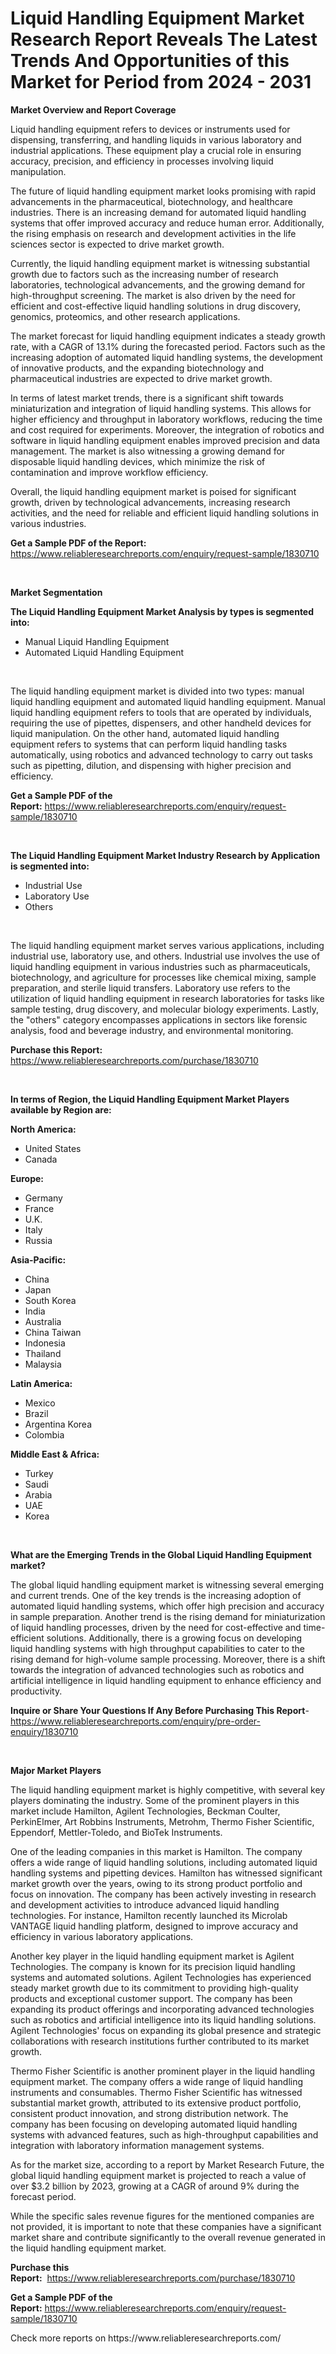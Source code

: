 <p><h1>Liquid Handling Equipment Market Research Report Reveals The Latest Trends And Opportunities of this Market for Period from 2024 - 2031</h1></p><p><strong>Market Overview and Report Coverage</strong></p>
<p><p>Liquid handling equipment refers to devices or instruments used for dispensing, transferring, and handling liquids in various laboratory and industrial applications. These equipment play a crucial role in ensuring accuracy, precision, and efficiency in processes involving liquid manipulation.</p><p>The future of liquid handling equipment market looks promising with rapid advancements in the pharmaceutical, biotechnology, and healthcare industries. There is an increasing demand for automated liquid handling systems that offer improved accuracy and reduce human error. Additionally, the rising emphasis on research and development activities in the life sciences sector is expected to drive market growth.</p><p>Currently, the liquid handling equipment market is witnessing substantial growth due to factors such as the increasing number of research laboratories, technological advancements, and the growing demand for high-throughput screening. The market is also driven by the need for efficient and cost-effective liquid handling solutions in drug discovery, genomics, proteomics, and other research applications.</p><p>The market forecast for liquid handling equipment indicates a steady growth rate, with a CAGR of 13.1% during the forecasted period. Factors such as the increasing adoption of automated liquid handling systems, the development of innovative products, and the expanding biotechnology and pharmaceutical industries are expected to drive market growth.</p><p>In terms of latest market trends, there is a significant shift towards miniaturization and integration of liquid handling systems. This allows for higher efficiency and throughput in laboratory workflows, reducing the time and cost required for experiments. Moreover, the integration of robotics and software in liquid handling equipment enables improved precision and data management. The market is also witnessing a growing demand for disposable liquid handling devices, which minimize the risk of contamination and improve workflow efficiency.</p><p>Overall, the liquid handling equipment market is poised for significant growth, driven by technological advancements, increasing research activities, and the need for reliable and efficient liquid handling solutions in various industries.</p></p>
<p><strong>Get a Sample PDF of the Report:</strong> <a href="https://www.reliableresearchreports.com/enquiry/request-sample/1830710">https://www.reliableresearchreports.com/enquiry/request-sample/1830710</a></p>
<p>&nbsp;</p>
<p><strong>Market Segmentation</strong></p>
<p><strong>The Liquid Handling Equipment Market Analysis by types is segmented into:</strong></p>
<p><ul><li>Manual Liquid Handling Equipment</li><li>Automated Liquid Handling Equipment</li></ul></p>
<p>&nbsp;</p>
<p><p>The liquid handling equipment market is divided into two types: manual liquid handling equipment and automated liquid handling equipment. Manual liquid handling equipment refers to tools that are operated by individuals, requiring the use of pipettes, dispensers, and other handheld devices for liquid manipulation. On the other hand, automated liquid handling equipment refers to systems that can perform liquid handling tasks automatically, using robotics and advanced technology to carry out tasks such as pipetting, dilution, and dispensing with higher precision and efficiency.</p></p>
<p><strong>Get a Sample PDF of the Report:</strong>&nbsp;<a href="https://www.reliableresearchreports.com/enquiry/request-sample/1830710">https://www.reliableresearchreports.com/enquiry/request-sample/1830710</a></p>
<p>&nbsp;</p>
<p><strong>The Liquid Handling Equipment Market Industry Research by Application is segmented into:</strong></p>
<p><ul><li>Industrial Use</li><li>Laboratory Use</li><li>Others</li></ul></p>
<p>&nbsp;</p>
<p><p>The liquid handling equipment market serves various applications, including industrial use, laboratory use, and others. Industrial use involves the use of liquid handling equipment in various industries such as pharmaceuticals, biotechnology, and agriculture for processes like chemical mixing, sample preparation, and sterile liquid transfers. Laboratory use refers to the utilization of liquid handling equipment in research laboratories for tasks like sample testing, drug discovery, and molecular biology experiments. Lastly, the "others" category encompasses applications in sectors like forensic analysis, food and beverage industry, and environmental monitoring.</p></p>
<p><strong>Purchase this Report:</strong>&nbsp; <a href="https://www.reliableresearchreports.com/purchase/1830710">https://www.reliableresearchreports.com/purchase/1830710</a></p>
<p>&nbsp;</p>
<p><strong>In terms of Region, the Liquid Handling Equipment Market Players available by Region are:</strong></p>
<p>
    <p> <strong> North America: </strong>
        <ul>
            <li>United States</li>
            <li>Canada</li>
        </ul>
        </p> 
    <p> <strong> Europe: </strong>
        <ul>
            <li>Germany</li>
            <li>France</li>
            <li>U.K.</li>
            <li>Italy</li>
            <li>Russia</li>
        </ul>
        </p> 
    <p> <strong> Asia-Pacific: </strong>
        <ul>
            <li>China</li>
            <li>Japan</li>
            <li>South Korea</li>
            <li>India</li>
            <li>Australia</li>
            <li>China Taiwan</li>
            <li>Indonesia</li>
            <li>Thailand</li>
            <li>Malaysia</li>
        </ul>
        </p> 
    <p> <strong> Latin America: </strong>
        <ul>
            <li>Mexico</li>
            <li>Brazil</li>
            <li>Argentina Korea</li>
            <li>Colombia</li>
        </ul>
        </p> 
    <p> <strong> Middle East & Africa: </strong>
        <ul>
            <li>Turkey</li>
            <li>Saudi</li>
            <li>Arabia</li>
            <li>UAE</li>
            <li>Korea</li>
        </ul>
    </p>
    </p>
<p>&nbsp;</p>
<p><strong>What are the Emerging Trends in the Global Liquid Handling Equipment market?</strong></p>
<p><p>The global liquid handling equipment market is witnessing several emerging and current trends. One of the key trends is the increasing adoption of automated liquid handling systems, which offer high precision and accuracy in sample preparation. Another trend is the rising demand for miniaturization of liquid handling processes, driven by the need for cost-effective and time-efficient solutions. Additionally, there is a growing focus on developing liquid handling systems with high throughput capabilities to cater to the rising demand for high-volume sample processing. Moreover, there is a shift towards the integration of advanced technologies such as robotics and artificial intelligence in liquid handling equipment to enhance efficiency and productivity.</p></p>
<p><strong>Inquire or Share Your Questions If Any Before Purchasing This Report</strong>- <a href="https://www.reliableresearchreports.com/enquiry/pre-order-enquiry/1830710">https://www.reliableresearchreports.com/enquiry/pre-order-enquiry/1830710</a></p>
<p>&nbsp;</p>
<p><strong>Major Market Players</strong></p>
<p><p>The liquid handling equipment market is highly competitive, with several key players dominating the industry. Some of the prominent players in this market include Hamilton, Agilent Technologies, Beckman Coulter, PerkinElmer, Art Robbins Instruments, Metrohm, Thermo Fisher Scientific, Eppendorf, Mettler-Toledo, and BioTek Instruments.</p><p>One of the leading companies in this market is Hamilton. The company offers a wide range of liquid handling solutions, including automated liquid handling systems and pipetting devices. Hamilton has witnessed significant market growth over the years, owing to its strong product portfolio and focus on innovation. The company has been actively investing in research and development activities to introduce advanced liquid handling technologies. For instance, Hamilton recently launched its Microlab VANTAGE liquid handling platform, designed to improve accuracy and efficiency in various laboratory applications.</p><p>Another key player in the liquid handling equipment market is Agilent Technologies. The company is known for its precision liquid handling systems and automated solutions. Agilent Technologies has experienced steady market growth due to its commitment to providing high-quality products and exceptional customer support. The company has been expanding its product offerings and incorporating advanced technologies such as robotics and artificial intelligence into its liquid handling solutions. Agilent Technologies' focus on expanding its global presence and strategic collaborations with research institutions further contributed to its market growth.</p><p>Thermo Fisher Scientific is another prominent player in the liquid handling equipment market. The company offers a wide range of liquid handling instruments and consumables. Thermo Fisher Scientific has witnessed substantial market growth, attributed to its extensive product portfolio, consistent product innovation, and strong distribution network. The company has been focusing on developing automated liquid handling systems with advanced features, such as high-throughput capabilities and integration with laboratory information management systems.</p><p>As for the market size, according to a report by Market Research Future, the global liquid handling equipment market is projected to reach a value of over $3.2 billion by 2023, growing at a CAGR of around 9% during the forecast period.</p><p>While the specific sales revenue figures for the mentioned companies are not provided, it is important to note that these companies have a significant market share and contribute significantly to the overall revenue generated in the liquid handling equipment market.</p></p>
<p><strong>Purchase this Report:</strong>&nbsp;&nbsp;<a href="https://www.reliableresearchreports.com/purchase/1830710">https://www.reliableresearchreports.com/purchase/1830710</a></p>
<p></p>
<p><strong>Get a Sample PDF of the Report:</strong>&nbsp;<a href="https://www.reliableresearchreports.com/enquiry/request-sample/1830710">https://www.reliableresearchreports.com/enquiry/request-sample/1830710</a></p>
<p>Check more reports on https://www.reliableresearchreports.com/</p>